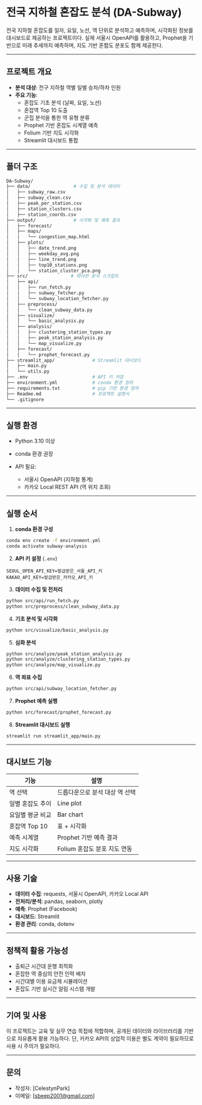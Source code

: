 # 전국 지하철 혼잡도 분석 (DA-Subway)

전국 지하철 혼잡도를 일자, 요일, 노선, 역 단위로 분석하고 예측하며, 시각화된 정보를 대시보드로 제공하는 프로젝트이다.
실제 서울시 OpenAPI를 활용하고, Prophet을 기반으로 미래 추세까지 예측하며, 지도 기반 혼합도 분포도 함께 제공한다.

---

## 프로젝트 개요

- **분석 대상**: 전구 지하철 역별 일별 승차/하차 인원
- **주요 기능**:
  - 혼잡도 기초 분석 (날짜, 요일, 노선)
  - 혼잡역 Top 10 도출
  - 군집 분석을 통한 역 유형 분류
  - Prophet 기반 혼잡도 시계열 예측
  - Folium 기반 지도 시각화
  - Streamlit 대시보드 통합

---

## 폴더 구조

```bash
DA-Subway/
├── data/                # 수집 및 분석 데이터
│   ├── subway_raw.csv
│   ├── subway_clean.csv
│   ├── peak_per_station.csv
│   ├── station_clusters.csv
│   ├── station_coords.csv
├── output/              # 시각화 및 예측 결과
│   ├── forecast/
│   ├── maps/
│   │   └── congestion_map.html
│   ├── plots/
│   │   ├── date_trend.png
│   │   ├── weekday_avg.png
│   │   ├── line_trend.png
│   │   ├── top10_stations.png
│   │   └── station_cluster_pca.png
├── src/                # 파이썬 분석 스크립트
│   ├── api/
│   │   ├── run_fetch.py
│   │   ├── subway_fetcher.py
│   │   └── subway_location_fetcher.py
│   ├── preprocess/
│   │   └── clean_subway_data.py
│   ├── visualize/
│   │   └── basic_analysis.py
│   ├── analysis/
│   │   ├── clustering_station_types.py
│   │   ├── peak_station_analysis.py
│   │   └── map_visualize.py
│   ├── forecast/
│   │   └── prophet_forecast.py
├── streamlit_app/              # Streamlit 대시보드
│   ├── main.py
│   └── utils.py
├── .env                        # API 키 저장
├── environment.yml             # conda 환경 정의
├── requirements.txt            # pip 기반 환경 정의
├── Readme.md                   # 프로젝트 설명서
└── .gitignore
```

---

## 실행 환경

* Python 3.10 이상
* conda 환경 권장
* API 필요:

  * 서울시 OpenAPI (지하철 통계)
  * 카카오 Local REST API (역 위치 조회)

---

## 실행 순서

1. **conda 환경 구성**

```bash
conda env create -f environment.yml
conda activate subway-analysis
```

2. **API 키 설정** (`.env`)

```env
SEOUL_OPEN_API_KEY=발급받은_서울_API_키
KAKAO_API_KEY=발급받은_카카오_API_키
```

3. **데이터 수집 및 전처리**

```bash
python src/api/run_fetch.py
python src/preprocess/clean_subway_data.py
```

4. **기초 분석 및 시각화**

```bash
python src/visualize/basic_analysis.py
```

5. **심화 분석**

```bash
python src/analyze/peak_station_analysis.py
python src/analyze/clustering_station_types.py
python src/analyze/map_visualize.py
```

6. **역 좌표 수집**

```bash
python src/api/subway_location_fetcher.py
```

7. **Prophet 예측 실행**

```bash
python src/forecast/prophet_forecast.py
```

8. **Streamlit 대시보드 실행**

```bash
streamlit run streamlit_app/main.py
```

---

## 대시보드 기능

| 기능 | 설명 |
|-----|------|
| 역 선택 | 드롭다운으로 분석 대상 역 선택 |
| 일별 혼잡도 추이 | Line plot |
| 요일별 평균 비교 | Bar chart |
| 혼잡역 Top 10 | 표 + 시각화 |
| 예측 시계열 | Prophet 기반 예측 결과 |
| 지도 시각화 | Folium 혼잡도 분포 지도 연동 |

---

## 사용 기술

* **데이터 수집**: requests, 서울시 OpenAPI, 카카오 Local API
* **전처리/분석**: pandas, seaborn, plotly
* **예측**: Prophet (Facebook)
* **대시보드**: Streamlit
* **환경 관리**: conda, dotenv

---

## 정책적 활용 가능성

* 출퇴근 시간대 운행 최적화
* 혼잡한 역 중심의 안전 인력 배치
* 시간대별 이용 요금제 시뮬레이션
* 혼잡도 기반 실시간 알림 시스템 개발

---

## 기여 및 사용

이 프로젝트는 교육 및 실무 연습 목접에 적합하며, 공개된 데이터와 라이브러리를 기반으로 자유롭게 활용 가능하다.
단, 카카오 API의 상업적 이용은 별도 계약이 필요하므로 사용 시 주의가 필요하다.

---

## 문의

* 작성자: \[CelestynPark]
* 이메일: \[[sbeep2001@gmail.com](sbeep2001@gmail.com)]